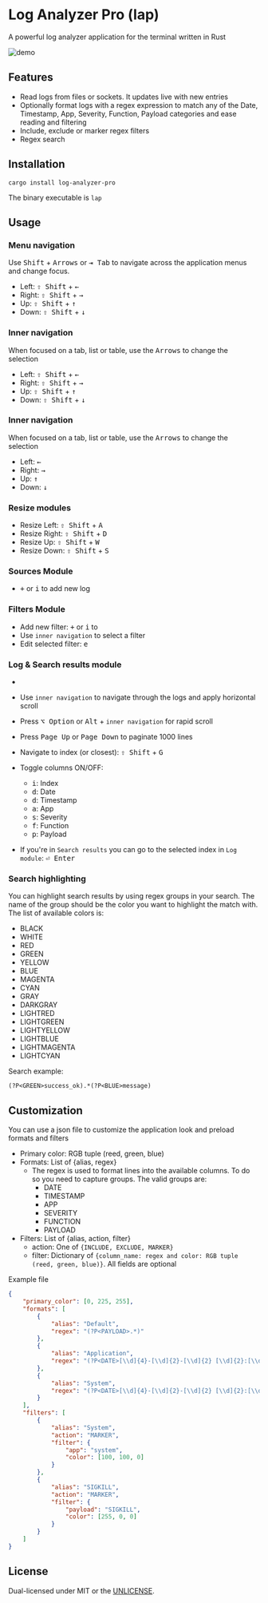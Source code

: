 # Log Analyzer Pro (lap)
A powerful log analyzer application for the terminal written in Rust

![demo](media/demo.gif)


## Features
* Read logs from files or sockets. It updates live with new entries
* Optionally format logs with a regex expression to match any of the Date, Timestamp, App, Severity, Function, Payload categories and ease reading and filtering
* Include, exclude or marker regex filters
* Regex search

## Installation

````
cargo install log-analyzer-pro
````

The binary executable is `lap`


## Usage
### Menu navigation
Use <kbd>Shift</kbd> + <kbd>Arrows</kbd> or <kbd>⇥ Tab</kbd> to navigate across the application menus and change focus.
* Left: <kbd>⇧ Shift</kbd> + <kbd>←</kbd>
* Right: <kbd>⇧ Shift</kbd> + <kbd>→</kbd>
* Up: <kbd>⇧ Shift</kbd> + <kbd>↑</kbd>
* Down: <kbd>⇧ Shift</kbd> + <kbd>↓</kbd>

### Inner navigation
When focused on a tab, list or table, use the <kbd>Arrows</kbd> to change the selection
* Left: <kbd>⇧ Shift</kbd> + <kbd>←</kbd>
* Right: <kbd>⇧ Shift</kbd> + <kbd>→</kbd>
* Up: <kbd>⇧ Shift</kbd> + <kbd>↑</kbd>
* Down: <kbd>⇧ Shift</kbd> + <kbd>↓</kbd>

### Inner navigation
When focused on a tab, list or table, use the <kbd>Arrows</kbd> to change the selection
* Left: <kbd>←</kbd>
* Right: <kbd>→</kbd>
* Up: <kbd>↑</kbd>
* Down: <kbd>↓</kbd>

### Resize modules
* Resize Left: <kbd>⇧ Shift</kbd> + <kbd>A</kbd>
* Resize Right: <kbd>⇧ Shift</kbd> + <kbd>D</kbd>
* Resize Up: <kbd>⇧ Shift</kbd> + <kbd>W</kbd>
* Resize Down: <kbd>⇧ Shift</kbd> + <kbd>S</kbd>


### Sources Module
* <kbd>+</kbd> or <kbd>i</kbd> to add new log

### Filters Module
* Add new filter: <kbd>+</kbd> or <kbd>i</kbd> to
* Use `inner navigation` to select a filter
* Edit selected filter: <kbd>e</kbd>

### Log & Search results module
*
* Use `inner navigation` to navigate through the logs and apply horizontal scroll
* Press <kbd>⌥ Option</kbd> or <kbd>Alt</kbd> + `inner navigation` for rapid scroll
* Press <kbd>Page Up</kbd> or <kbd>Page Down</kbd> to paginate 1000 lines
* Navigate to index (or closest): <kbd>⇧ Shift</kbd> + <kbd>G</kbd>
* Toggle columns ON/OFF:
    - <kbd>i</kbd>: Index
    - <kbd>d</kbd>: Date
    - <kbd>d</kbd>: Timestamp
    - <kbd>a</kbd>: App
    - <kbd>s</kbd>: Severity
    - <kbd>f</kbd>: Function
    - <kbd>p</kbd>: Payload


* If you're in `Search results` you can go to the selected index in `Log module`: <kbd>⏎ Enter</kbd>

### Search highlighting
You can highlight search results by using regex groups in your search. The name of the group should be the color you want to highlight the match with. The list of available colors is:
- BLACK
- WHITE
- RED
- GREEN
- YELLOW
- BLUE
- MAGENTA
- CYAN
- GRAY
- DARKGRAY
- LIGHTRED
- LIGHTGREEN
- LIGHTYELLOW
- LIGHTBLUE
- LIGHTMAGENTA
- LIGHTCYAN

Search example:
```
(?P<GREEN>success_ok).*(?P<BLUE>message)
````

## Customization
You can use a json file to customize the application look and preload formats and filters

* Primary color: RGB tuple (reed, green, blue)
* Formats: List of {alias, regex}
    - The regex is used to format lines into the available columns. To do so you need to capture groups. The valid groups are:
        - DATE
        - TIMESTAMP
        - APP
        - SEVERITY
        - FUNCTION
        - PAYLOAD
* Filters: List of {alias, action, filter}
    - action: One of `{INCLUDE, EXCLUDE, MARKER}`
    - filter: Dictionary of `{column_name: regex and color: RGB tuple (reed, green, blue)}`. All fields are optional

Example file
```json
{
    "primary_color": [0, 225, 255],
    "formats": [
        {
            "alias": "Default",
            "regex": "(?P<PAYLOAD>.*)"
        },
        {
            "alias": "Application",
            "regex": "(?P<DATE>[\\d]{4}-[\\d]{2}-[\\d]{2} [\\d]{2}:[\\d]{2}:[\\d]{2},[\\d]{3}) - \\[(?P<SEVERITY>[\\w]*)\\] - \\[([ \\w]{4})\\] - \\[(?P<TIMESTAMP>[ \\d]*)\\] (?P<PAYLOAD>.*)"
        },
        {
            "alias": "System",
            "regex": "(?P<DATE>[\\d]{4}-[\\d]{2}-[\\d]{2} [\\d]{2}:[\\d]{2}:[\\d]{2}.[\\d]*) \\((?P<APP>[\\w\\d]*)[/ ]?(?P<FUNCTION>.*)\\) (?P<PAYLOAD>.*)"
        }
    ],
    "filters": [
        {
            "alias": "System",
            "action": "MARKER",
            "filter": {
                "app": "system",
                "color": [100, 100, 0]
            }
        },
        {
            "alias": "SIGKILL",
            "action": "MARKER",
            "filter": {
                "payload": "SIGKILL",
                "color": [255, 0, 0]
            }
        }
    ]
}
```

## License
Dual-licensed under MIT or the [UNLICENSE](https://unlicense.org).